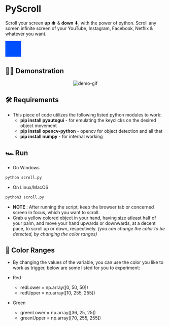 # PyScroll
Scroll your screen **up ⬆** & **down ⬇**, with the power of python. Scroll any screen infinite screen of your YouTube, Instagram, Facebook, Netflix & whatever you want.

<img src="./demo.svg" style="width: 50px;" />

## 🏃‍♂️ Demonstration
<p align="center">
<img src="./readme-media/pyscroll-demo-gif.gif" alt="demo-gif"/>
</p>

## 🛠 Requirements
* This piece of code utilizes the following listed python modules to work:
    * **pip install pyautogui** - for emulating the keyclicks on the desired object movement
    * **pip install opencv-python** - opencv for object detection and all that
    * **pip install numpy** - for internal working

## 🏎 Run
* On Windows
```sh
python scroll.py
```

* On Linux/MacOS
```sh
python3 scroll.py
```

* **NOTE** : After running the script, keep the browser tab or concerned screen in focus, which you want to scroll.
* Grab a yellow colored object in your hand, having size atleast half of your palm, and move your hand upwards or downwards, at a decent pace, to scroll up or down, respectively.
*(you can change the color to be detected, by changing the color ranges)*

## 🎨 Color Ranges
* By changing the values of the variable, you can use the color you like to work as trigger, below are some listed for you to experiment:

* Red
    * redLower = np.array([0, 50, 50])
    * redUpper = np.array([10, 255, 255])

* Green
    * greenLower = np.array([36, 25, 25])
    * greenUpper = np.array([70, 255, 255])